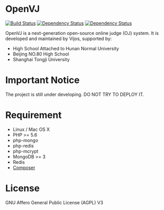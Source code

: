 OpenVJ
======

[![Build Status](https://travis-ci.org/vijos/openvj.svg?branch=master)](https://travis-ci.org/vijos/openvj)
[![Dependency Status](https://www.versioneye.com/user/projects/550a28074996eb36f7000020/badge.svg?style=flat)](https://www.versioneye.com/user/projects/550a28074996eb36f7000020)
[![Dependency Status](https://www.versioneye.com/user/projects/550a280f4996ebdd35000053/badge.svg?style=flat)](https://www.versioneye.com/user/projects/550a280f4996ebdd35000053)

OpenVJ is a next-generation open-source online judge (OJ) system. It is developed and maintained by Vijos, supported by:

* High School Attached to Hunan Normal University
* Beijing NO.80 High School
* Shanghai Tongji University

# Important Notice

The project is still under developing. DO NOT TRY TO DEPLOY IT.

# Requirement

- Linux / Mac OS X
- PHP >= 5.6
- php-mongo
- php-redis
- php-mcrypt
- MongoDB >= 3
- Redis
- [Composer](https://github.com/composer/composer)

# License

GNU Affero General Public License (AGPL) V3

